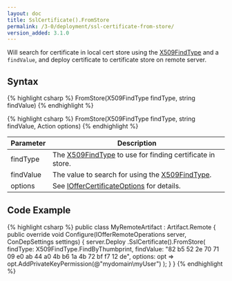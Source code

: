```yaml
---
layout: doc
title: SslCertificate().FromStore
permalink: /3-0/deployment/ssl-certificate-from-store/
version_added: 3.1.0
---
```


Will search for certificate in local cert store using the <a href="http://msdn.microsoft.com/en-us/library/vstudio/system.security.cryptography.x509certificates.x509findtype(v=vs.100).aspx">X509FindType</a> and a <code>findValue</code>, and deploy certificate to certificate store on remote server.

## Syntax

{% highlight csharp %}
FromStore(X509FindType findType, string findValue)
{% endhighlight %}

{% highlight csharp %}
FromStore(X509FindType findType, string findValue, Action<IOfferCertificateOptions> options)
{% endhighlight %}

<table>
	<thead>
		<tr>
			<th>Parameter</th>
			<th>Description</th>
		</tr>
	</thead>
	<tbody>
		<tr>
			<td>findType</td>
			<td>The <a href="http://msdn.microsoft.com/en-us/library/vstudio/system.security.cryptography.x509certificates.x509findtype(v=vs.100).aspx">X509FindType</a> to use for finding certificate in store.</td>
		</tr>
		<tr>
			<td>findValue</td>
			<td>The value to search for using the <a href="http://msdn.microsoft.com/en-us/library/vstudio/system.security.cryptography.x509certificates.x509findtype(v=vs.100).aspx">X509FindType</a>.
			</td>
		</tr>
		<tr>
			<td>options</td>
			<td>See <a href="../../options/IOfferCertificateOptions/">IOfferCertificateOptions</a> for details.</td>
		</tr>
	</tbody>
</table>

## Code Example

{% highlight csharp %}
public class MyRemoteArtifact : Artifact.Remote
{
  public override void Configure(IOfferRemoteOperations server, ConDepSettings settings)
  {
    server.Deploy
      .SslCertificate().FromStore(
        findType: X509FindType.FindByThumbprint,
        findValue: "82 b5 52 2e 70 71 09 e0 ab 44 a0 4b b6 1a 4b 72 bf f7 12 de",
        options: opt => opt.AddPrivateKeyPermission(@"mydomain\myUser")
      );
  }
}
{% endhighlight %}
